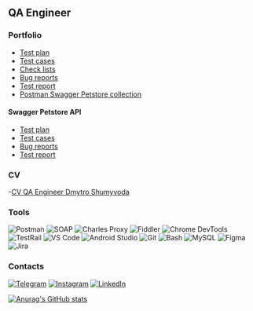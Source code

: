 ## QA Engineer

### Portfolio
- [Test plan](https://docs.google.com/document/d/1-aPMxbjXHMR54EWwvgu3kf8l7roVnQtnQI1TCD6QtqM/edit?usp=sharing)
- [Test cases](https://docs.google.com/spreadsheets/d/1jpa_TylK5mPbSp7olHQ2xDykmCAG2agEI5afbjarQMM/edit?usp=sharing)
- [Check lists](https://docs.google.com/spreadsheets/d/1-OiLWa1L459GzMf1AnTWqEo4uEZdiKGTRigsH98Vs6s/edit?usp=sharing)
- [Bug reports](https://docs.google.com/spreadsheets/d/1jYuhf3eiZnV-XWtNq-CEEA96iDmgiFFf3zFqVEobMAo/edit?usp=sharing)
- [Test report](https://docs.google.com/document/d/1nxsU562vxrX2R2xQg3YHTy2qw01Z5xPKMOaQ6g_acnk/edit?usp=sharing)
- [Postman Swagger Petstore collection](https://.postman.co/workspace/My-Workspace~d543c177-a457-45df-81e7-f4ab8c3f4eb1/collection/43073962-cab064b6-2a90-4e00-8300-348abbf74b40?action=share&creator=43073962)

#### Swagger Petstore API
- [Test plan](https://docs.google.com/document/d/1OhIqDC44rxhf_McPR-vae4_5erxJcIP6-ciuvNBnxos/edit?usp=sharing)
- [Test cases](https://docs.google.com/spreadsheets/d/1rklSQ1Qvlq0j-UN5bny-L1kq2OIH8RiKLzSr4xsx14A/edit?usp=sharing)
- [Bug reports](https://docs.google.com/spreadsheets/d/1BrcBFC1ViQb6T4ivXIANR8XXv93jSn35xDtpyTqXniM/edit?usp=sharing)
- [Test report](https://docs.google.com/document/d/12q9kp60fwPS70jo2Ur8dOF_oSfc4f29r5JTWpyWfzmg/edit?usp=sharing)

### CV
-[CV QA Engineer Dmytro Shumyvoda](https://docs.google.com/document/d/1i6FTs6inhazB8zxaSCTMd2gzJJuh7kJMsV4x5hyofEQ/edit?usp=sharing)

### Tools
![Postman](https://img.shields.io/badge/Postman-FF6C37?style=for-the-badge&logo=postman&logoColor=white)
![SOAP](https://img.shields.io/badge/SOAP-025E8C?style=for-the-badge)
![Charles Proxy](https://img.shields.io/badge/Charles_Proxy-4285F4?style=for-the-badge)
![Fiddler](https://img.shields.io/badge/Fiddler-4CAF50?style=for-the-badge)
![Chrome DevTools](https://img.shields.io/badge/Chrome_DevTools-4285F4?style=for-the-badge&logo=google-chrome&logoColor=white)
![TestRail](https://img.shields.io/badge/TestRail-00B388?style=for-the-badge)
![VS Code](https://img.shields.io/badge/VS_Code-007ACC?style=for-the-badge&logo=visual-studio-code&logoColor=white)
![Android Studio](https://img.shields.io/badge/Android_Studio-3DDC84?style=for-the-badge&logo=android-studio&logoColor=white)
![Git](https://img.shields.io/badge/Git-F05032?style=for-the-badge&logo=git&logoColor=white)
![Bash](https://img.shields.io/badge/Bash-4EAA25?style=for-the-badge&logo=gnu-bash&logoColor=white)
![MySQL](https://img.shields.io/badge/MySQL-4479A1?style=for-the-badge&logo=mysql&logoColor=white)
![Figma](https://img.shields.io/badge/Figma-F24E1E?style=for-the-badge&logo=figma&logoColor=white)
![Jira](https://img.shields.io/badge/Jira-0052CC?style=for-the-badge&logo=jira&logoColor=white)



### Contacts
[![Telegram](https://img.shields.io/badge/Telegram-2CA5E0?style=for-the-badge&logo=telegram&logoColor=white)](https://t.me/shumivoda)
[![Instagram](https://img.shields.io/badge/Instagram-E4405F?style=for-the-badge&logo=instagram&logoColor=white)](https://instagram.com/shumivodnik)
[![LinkedIn](https://img.shields.io/badge/LinkedIn-0077B5?style=for-the-badge&logo=linkedin&logoColor=white)](https://linkedin.com/in/shumyvoda)

[![Anurag's GitHub stats](https://github-readme-stats.vercel.app/api?username=shumivodnik&show_icons=true)](https://github.com/shumivodnik/github-readme-stats)


<!--
**shumyvodaqa/shumyvodaqa** is a ✨ _special_ ✨ repository because its `README.md` (this file) appears on your GitHub profile.

Here are some ideas to get you started:

- 🔭 I’m currently working on ...
- 🌱 I’m currently learning ...
- 👯 I’m looking to collaborate on ...
- 🤔 I’m looking for help with ...
- 💬 Ask me about ...
- 📫 How to reach me: ...
- 😄 Pronouns: ...
- ⚡ Fun fact: ...
-->
